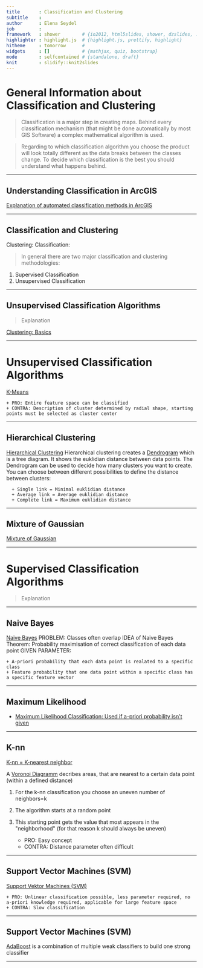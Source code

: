 ```yaml
---
title       : Classification and Clustering
subtitle    : 
author      : Elena Seydel
job         : 
framework   : shower        # {io2012, html5slides, shower, dzslides, ...}
highlighter : highlight.js  # {highlight.js, prettify, highlight}
hitheme     : tomorrow      # 
widgets     : []            # {mathjax, quiz, bootstrap}
mode        : selfcontained # {standalone, draft}
knit        : slidify::knit2slides
---
```


# General Information about Classification and Clustering

> Classification is a major step in creating maps. Behind every classification mechanism (that might be done automatically by most GIS Software) a complex mathematical algorithm is used.


> Regarding to which classification algorithm you choose the product will look totally different as the data breaks between the classes change. To decide which classification is the best you should understand what happens behind.

--- 

## Understanding Classification in ArcGIS

[Explanation of automated classification methods in ArcGIS](https://pro.arcgis.com/en/pro-app/help/mapping/symbols-and-styles/data-classification-methods.htm)

--- 


## Classification and Clustering

Clustering:
Classification:

>In general there are two major classification and clustering methodologies:
1. Supervised Classification
2. Unsupervised Classification


--- 

## Unsupervised Classification Algorithms 

> Explanation

[Clustering: Basics](https://www.youtube.com/watch?v=6R16reLVl3I)



--- 

# Unsupervised Classification Algorithms

[K-Means](https://www.youtube.com/watch?v=_aWzGGNrcic)


    + PRO: Entire feature space can be classified
    + CONTRA: Description of cluster determined by radial shape, starting points must be selected as cluster center

--- 

## Hierarchical Clustering

[Hierarchical Clustering](https://www.youtube.com/watch?v=OcoE7JlbXvY)
Hierarchical clustering creates a [Dendrogram](http://www.ncss.com/wp-content/themes/ncss/pdf/Procedures/NCSS/Hierarchical_Clustering-Dendrograms.pdf) which is a tree diagram. It shows the euklidian distance between data points. The Dendrogram can be used to decide how many clusters you want to create. You can choose between different possibilities to define the distance between clusters:

      + Single link = Minimal euklidian distance
      + Average link = Average euklidian distance
      + Complete link = Maximum euklidian distance

--- 

## Mixture of Gaussian

[Mixture of Gaussian](https://www.youtube.com/watch?v=qMTuMa86NzU)
  
  
--- 

# Supervised Classification Algorithms

> Explanation

--- 

## Naive Bayes

[Naive Bayes](https://www.youtube.com/watch?v=OqmJhPQYRc8)
PROBLEM: Classes often overlap
IDEA of Naive Bayes Theorem: Probability maximisation of correct classification of each data point
GIVEN PARAMETER:

    + A-priori probability that each data point is realated to a specific class 
    + Feature probability that one data point within a specific class has a specific feature vector
    

---

## Maximum Likelihood

  * [Maximum Likelihood Classification: Used if a-priori probability isn't given](https://www.youtube.com/watch?v=RPtYRm2tboA)

---


## K-nn

[K-nn = K-nearest neighbor](https://www.youtube.com/watch?v=k_7gMp5wh5A)

A [Voronoi Diagramm](http://www.pi6.fernuni-hagen.de/downloads/publ/tr198.pdf) decribes areas, that are nearest to a certain data point (within a defined distance)
1. For the k-nn classification you choose an uneven number of neighbors=k
2. The algorithm starts at a random point
3. This starting point gets the value that most appears in the "neighborhood" (for that reason k should always be uneven)


    + PRO: Easy concept
    + CONTRA: Distance parameter often difficult

---

## Support Vector Machines (SVM)

[Support Vektor Machines (SVM)](https://www.youtube.com/watch?v=1NxnPkZM9bc)

    + PRO: Unlinear classification possible, less parameter required, no a-priori knowledge required, applicable for large feature space
    + CONTRA: Slow classification 

---

## Support Vector Machines (SVM)

[AdaBoost](https://www.youtube.com/watch?v=ix6IvwbVpw0)
is a combination of multiple weak classifiers to build one strong classifier

---



